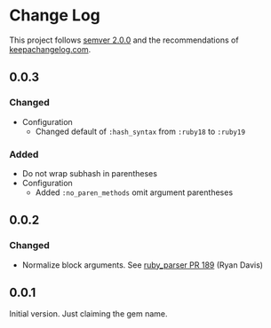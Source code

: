 Change Log
==========

This project follows [semver 2.0.0][1] and the recommendations
of [keepachangelog.com][2].

0.0.3
-----

### Changed
- Configuration
  - Changed default of `:hash_syntax` from `:ruby18` to `:ruby19`

### Added
- Do not wrap subhash in parentheses
- Configuration
  - Added `:no_paren_methods` omit argument parentheses

0.0.2
-----

### Changed
- Normalize block arguments.  See [ruby_parser PR 189][3] (Ryan Davis)

0.0.1
-----

Initial version.  Just claiming the gem name.

[1]: http://semver.org/spec/v2.0.0.html
[2]: http://keepachangelog.com/
[3]: https://github.com/seattlerb/ruby_parser/pull/189
